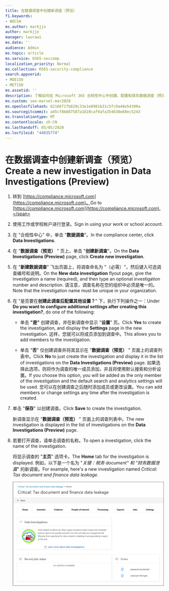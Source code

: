 ```yaml
---
title: 在数据调查中创建新调查（预览）
f1.keywords:
- NOCSH
ms.author: markjjo
author: markjjo
manager: laurawi
ms.date: ''
audience: Admin
ms.topic: article
ms.service: O365-seccomp
localization_priority: Normal
ms.collection: M365-security-compliance
search.appverid:
- MOE150
- MET150
ms.assetid: ''
description: 了解如何在 Microsoft 365 合规性中心中创建、配置和保存数据调查（预览版）中的新调查。
ms.custom: seo-marvel-mar2020
ms.openlocfilehash: 62166f1fb820c33e1e8981b31c5fc9a48e54390a
ms.sourcegitcommit: a45cf8b887587a1810caf9afa354638e68ec5243
ms.translationtype: MT
ms.contentlocale: zh-CN
ms.lasthandoff: 05/05/2020
ms.locfileid: "44035774"
---
```

# <a name="create-a-new-investigation-in-data-investigations-preview"></a><span data-ttu-id="c1044-103">在数据调查中创建新调查（预览）</span><span class="sxs-lookup"><span data-stu-id="c1044-103">Create a new investigation in Data Investigations (Preview)</span></span>

1. <span data-ttu-id="c1044-104">转到 [https://compliance.microsoft.com](https://compliance.microsoft.com)。</span><span class="sxs-lookup"><span data-stu-id="c1044-104">Go to [https://compliance.microsoft.com](https://compliance.microsoft.com).</span></span>
    
2. <span data-ttu-id="c1044-105">使用工作或学校帐户进行登录。</span><span class="sxs-lookup"><span data-stu-id="c1044-105">Sign in using your work or school account.</span></span>
    
3. <span data-ttu-id="c1044-106">在 "合规性中心" 中，单击 "**数据调查**"。</span><span class="sxs-lookup"><span data-stu-id="c1044-106">In the compliance center, click **Data Investigations**.</span></span>
 
4. <span data-ttu-id="c1044-107">在 "**数据调查（预览）** " 页上，单击 "**创建新调查**"。</span><span class="sxs-lookup"><span data-stu-id="c1044-107">On the **Data Investigations (Preview)** page, click **Create new investigation**.</span></span>
    
5. <span data-ttu-id="c1044-108">在 "**新建数据调查**" 飞出页面上，将调查命名为 "（必需）"，然后键入可选调查编号和说明。</span><span class="sxs-lookup"><span data-stu-id="c1044-108">On the **New data investigation** flyout page, give the investigation a name (required), and then type an optional investigation number and description.</span></span> <span data-ttu-id="c1044-109">请注意，调查名称在您的组织中必须是唯一的。</span><span class="sxs-lookup"><span data-stu-id="c1044-109">Note that the investigation name must be unique in your organization.</span></span>

6. <span data-ttu-id="c1044-110">在 "是否要在**创建此调查后配置其他设置？**" 下，执行下列操作之一：</span><span class="sxs-lookup"><span data-stu-id="c1044-110">Under **Do you want to configure additional settings after creating this investigation?**, do one of the following:</span></span>

    - <span data-ttu-id="c1044-111">单击 **"是"** 创建调查，并在新调查中显示 "**设置**" 页。</span><span class="sxs-lookup"><span data-stu-id="c1044-111">Click **Yes** to create the investigation, and display the **Settings** page in the new investigation.</span></span> <span data-ttu-id="c1044-112">这样，您就可以将成员添加到调查中。</span><span class="sxs-lookup"><span data-stu-id="c1044-112">This allows you to add members to the investigation.</span></span>
    
    - <span data-ttu-id="c1044-113">单击 "**否**" 仅创建调查并将其显示在 "**数据调查（预览）** " 页面上的调查列表中。</span><span class="sxs-lookup"><span data-stu-id="c1044-113">Click **No** to just create the investigation and display it in the list of investigations on the **Data Investigations (Preview)** page.</span></span> <span data-ttu-id="c1044-114">如果选择此选项，则将作为调查的唯一成员添加，并且将使用默认搜索和分析设置。</span><span class="sxs-lookup"><span data-stu-id="c1044-114">If you choose this option, you will be added as the only member of the investigation and the default search and analytics settings will be used.</span></span> <span data-ttu-id="c1044-115">您可以在创建调查之后随时添加成员或更改设置。</span><span class="sxs-lookup"><span data-stu-id="c1044-115">You can add members or change settings any time after the investigation is created.</span></span>

7. <span data-ttu-id="c1044-116">单击 "**保存**" 以创建调查。</span><span class="sxs-lookup"><span data-stu-id="c1044-116">Click **Save** to create the investigation.</span></span>

    <span data-ttu-id="c1044-117">新调查显示在 "**数据调查（预览）** " 页面上的调查列表中。</span><span class="sxs-lookup"><span data-stu-id="c1044-117">The new investigation is displayed in the list of investigations on the **Data Investigations (Preview)** page.</span></span> 

8. <span data-ttu-id="c1044-118">若要打开调查，请单击调查的名称。</span><span class="sxs-lookup"><span data-stu-id="c1044-118">To open a investigation, click the name of the investigation.</span></span> 

    <span data-ttu-id="c1044-119">将显示调查的 "**主页**" 选项卡。</span><span class="sxs-lookup"><span data-stu-id="c1044-119">The **Home** tab for the investigation is displayed.</span></span> <span data-ttu-id="c1044-120">例如，以下是一个名为 "*关键：税务 document" 和 "财务数据泄露*" 的新调查。</span><span class="sxs-lookup"><span data-stu-id="c1044-120">For example, here's a new investigation named *Critical: Tax document and finance data leakage*.</span></span>

    !["主页" 选项卡，用于调查数据调查中的新调查](../media/NewDataInvestigations.png)
